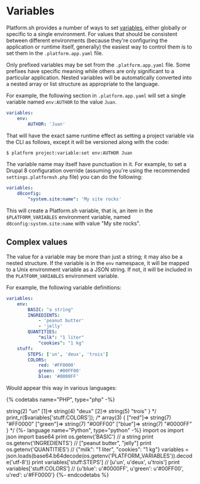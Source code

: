 # Variables

Platform.sh provides a number of ways to set [variables](/administration/variables.md), either globally or specific to a single environment.  For values that should be consistent between different environments (because they're configuring the application or runtime itself, generally) the easiest way to control them is to set them in the `.platform.app.yaml` file.

Only prefixed variables may be set from the `.platform.app.yaml` file.  Some prefixes have specific meaning while others are only significant to a particular application.  Nested variables will be automatically converted into a nested array or list structure as appropriate to the language.

For example, the following section in `.platform.app.yaml` will set a single variable named `env:AUTHOR` to the value `Juan`.

```yaml
variables:
    env:
        AUTHOR: 'Juan'
```

That will have the exact same runtime effect as setting a project variable via the CLI as follows, except it will be versioned along with the code:

```bash
$ platform project:variable:set env:AUTHOR Juan
```

The variable name may itself have punctuation in it.  For example, to set a Drupal 8 configuration override (assuming you're using the recommended `settings.platformsh.php` file) you can do the following:

```yaml
variables:
    d8config:
        "system.site:name": 'My site rocks'
```

This will create a Platform.sh variable, that is, an item in the `$PLATFORM_VARIABLES` environment variable, named `d8config:system.site:name` with value "My site rocks".

## Complex values

The value for a variable may be more than just a string; it may also be a nested structure.  If the variable is in the `env` namespace, it will be mapped to a Unix environment variable as a JSON string.  If not, it will be included in the `PLATFORM_VARIABLES` environment variable.

For example, the following variable definitions:

```yaml
variables:
    env:
        BASIC: "a string"
        INGREDIENTS:
            - 'peanut butter'
            - 'jelly'
        QUANTITIES:
            "milk": "1 liter"
            "cookies": "1 kg"
    stuff:
        STEPS: ['un', 'deux', 'trois']
        COLORS:
            red: '#FF0000'
            green: '#00FF00'
            blue: '#0000FF'
```

Would appear this way in various languages:

{% codetabs name="PHP", type="php" -%}
<?php
var_dump($_ENV['BASIC']);
// string(8) "a string"

var_dump($_ENV['INGREDIENTS']);
// string(26) "["peanut butter", "jelly"]"

var_dump($_ENV['QUANTITIES']);
// string(38) "{"milk": "1 liter", "cookies": "1 kg"}"

$variables = json_decode(base64_decode($_ENV['PLATFORM_VARIABLES']), TRUE);

print_r($variables['stuff:STEPS']);
/*
array(3) {
  [0]=>
  string(2) "un"
  [1]=>
  string(4) "deux"
  [2]=>
  string(5) "trois"
}
*/

print_r($variables['stuff:COLORS']);
/*
array(3) {
  ["red"]=>
  string(7) "#FF0000"
  ["green"]=>
  string(7) "#00FF00"
  ["blue"]=>
  string(7) "#0000FF"
}
*/

{%- language name="Python", type="python" -%}
import os
import json
import base64

print os.getenv('BASIC')
// a string

print os.getenv('INGREDIENTS')
// ["peanut butter", "jelly"]

print os.getenv('QUANTITIES')
// {"milk": "1 liter", "cookies": "1 kg"}

variables = json.loads(base64.b64decode(os.getenv('PLATFORM_VARIABLES')).decode('utf-8'))

print variables['stuff:STEPS']
// [u'un', u'deux', u'trois']
print variables['stuff:COLORS']
// {u'blue': u'#0000FF', u'green': u'#00FF00', u'red': u'#FF0000'}

{%- endcodetabs %}
